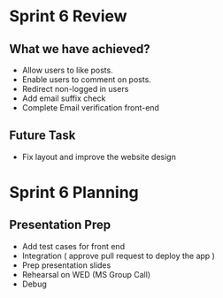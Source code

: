 # Sprint 6 Review

## What we have achieved?

- Allow users to like posts.
- Enable users to comment on posts.
- Redirect non-logged in users
- Add email suffix check
- Complete Email verification front-end

## Future Task
- Fix layout and improve the website design 

# Sprint 6 Planning

## Presentation Prep
- Add test cases for front end
- Integration ( approve pull request to deploy the app )
- Prep presentation slides
- Rehearsal on WED (MS Group Call)
- Debug







